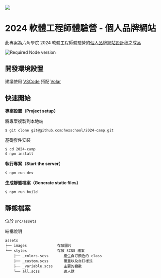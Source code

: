 ![](https://i.imgur.com/2T7dOi7.png)
# 2024 軟體工程師體驗營 - 個人品牌網站

此專案為六角學院 2024 軟體工程師體驗營的[個人品牌網站設計稿](https://www.figma.com/file/QX2q4kdSfrwueCioAoTvwA/%E5%85%AD%E8%A7%92%EF%BD%9C2024-%E9%AB%94%E9%A9%97%E7%87%9F%E8%A8%AD%E8%A8%88%E7%A8%BF?type=design&node-id=202%3A2&mode=design&t=V2fuVsYJ1JUIi7Kk-1)之成品

![Required Node version](https://img.shields.io/node/v/create-vue)

## 開發環境設置

建議使用 [VSCode](https://code.visualstudio.com/) 搭配 [Volar](https://marketplace.visualstudio.com/items?itemName=Vue.volar)

## 快速開始

**專案設置（Project setup）**

將專案複製到本地端
```sh
$ git clone git@github.com:hexschool/2024-camp.git
```

基礎套件安裝
```sh
$ cd 2024-camp
$ npm install
```

**執行專案（Start the server）**
```sh
$ npm run dev
```

**生成靜態檔案（Generate static files）**
```sh
$ npm run build
```

## 靜態檔案
位於 `src/assets` 

結構說明
```
assets
├── images              存放圖片
└── styles              存放 SCSS 檔案
    ├── _colors.scss       產生自訂顏色的 class
    ├── _custom.scss       覆蓋以及自訂樣式
    ├── _variable.scss     主要的變數
    └── all.scss           進入點
```